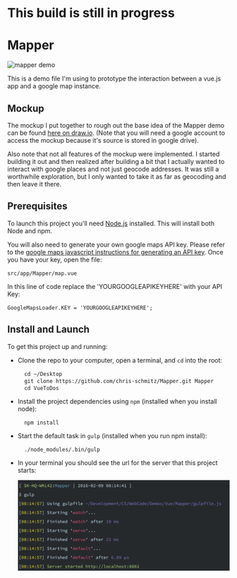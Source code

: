 # This build is still in progress

# Mapper

![mapper demo](readmeAttachments/mapperdemo.gif)

This is a demo file I'm using to prototype the interaction between a vue.js app and a google map instance.

## Mockup

The mockup I put together to rough out the base idea of the Mapper demo can be found [here on draw.io](https://drive.google.com/file/d/0Bxhfk2Nciu7jcFV6ZVBfbUoyS00/view?usp=sharing). (Note that you will need a google account to access the mockup because it's source is stored in google drive).

Also note that not all features of the mockup were implemented. I started building it out and then realized after building a bit that I actually wanted to interact with google places and not just geocode addresses. It was still a worthwhile exploration, but I only wanted to take it as far as geocoding and then leave it there.

## Prerequisites

To launch this project you'll need [Node.js](https://nodejs.org/en/download/) installed. This will install both Node and npm.

You will also need to generate your own google maps API key. Please refer to the [google maps javascript instructions for generating an API key](https://developers.google.com/maps/documentation/javascript/get-api-key). Once you have your key, open the file:

    src/app/Mapper/map.vue

In this line of code replace the 'YOURGOOGLEAPIKEYHERE' with your API Key:

    GoogleMapsLoader.KEY = 'YOURGOOGLEAPIKEYHERE';


## Install and Launch

To get this project up and running:

- Clone the repo to your computer, open a terminal, and `cd` into the root:

	    cd ~/Desktop
	    git clone https://github.com/chris-schmitz/Mapper.git Mapper
	    cd VueToDos

- Install the project dependencies using `npm` (installed when you install node):

	    npm install

- Start the default task in `gulp` (installed when you run npm install):

    	./node_modules/.bin/gulp

- In your terminal you should see the url for the server that this project starts:

	![mapper launched](readmeAttachments/MapperLaunched.png)
